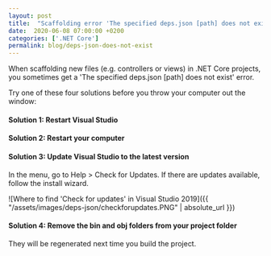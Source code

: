 ```yaml
---
layout: post
title:  "Scaffolding error 'The specified deps.json [path] does not exist.' in .NET Core"
date:  2020-06-08 07:00:00 +0200
categories: ['.NET Core']
permalink: blog/deps-json-does-not-exist
---
```


When scaffolding new files (e.g. controllers or views) in .NET Core projects, you sometimes get a 'The specified deps.json [path] does not exist' error.

Try one of these four solutions before you throw your computer out the window:

<h4>Solution 1: Restart Visual Studio</h4>

<h4>Solution 2: Restart your computer</h4>

<h4>Solution 3: Update Visual Studio to the latest version</h4>

In the menu, go to Help > Check for Updates. If there are updates available, follow the install wizard.

![Where to find 'Check for updates' in Visual Studio 2019]({{ "/assets/images/deps-json/checkforupdates.PNG" | absolute_url }})

<h4>Solution 4: Remove the bin and obj folders from your project folder</h4>

They will be regenerated next time you build the project.